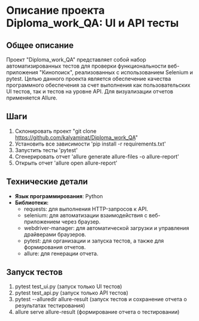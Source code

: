 # Описание проекта Diploma_work_QA: UI и API тесты
## Общее описание
Проект "Diploma_work_QA" представляет собой набор автоматизированных тестов для проверки функциональности веб-приложения "Кинопоиск", реализованных с использованием Selenium и pytest. Целью данного проекта является обеспечение качества программного обеспечения за счет выполнения как пользовательских UI тестов, так и тестов на уровне API. Для визуализации отчетов применяется Allure.
## Шаги
1. Склонировать проект "git clone https://github.com/kalyaminat/Diploma_work_QA"
2. Установить все зависимости 'pip install -r requirements.txt'
3. Запустить тесты 'pytest'
4. Сгенерировать отчет 'allure generate allure-files -o allure-report'
5. Открыть отчет 'allure open allure-report'
## Технические детали
- **Язык программирования**: Python
- **Библиотеки:**
    - requests: для выполнения HTTP-запросов к API.
    - selenium: для автоматизации взаимодействия с веб-приложением через браузер.
    - webdriver-manager: для автоматической загрузки и управления драйверами браузеров.
    - pytest: для организации и запуска тестов, а также для формирования отчетов.
    - allure: для генерации отчета.
## Запуск тестов
1. pytest test_ui.py (запуск только UI тестов) 
2. pytest test_api.py (запуск только API тестов)
3. pytest --alluredir allure-result (запуск тестов и сохранение отчета о результатах тестирования) 
4. allure serve allure-result (формирование отчета о тестировании)
